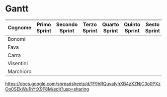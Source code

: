 # Gantt
 Cognome | Primo Sprint | Secondo Sprint | Terzo Sprint | Quarto Sprint | Quinto Sprint | Sesto Sprint
--- | --- | --- | --- | --- | --- | --- |
Bonomi | 
Fava |
Carra |
Visentini |
Marchioro |


https://docs.google.com/spreadsheets/d/1F9hRQuvaIyhXB4zXZNjC3o0PXzOo0SEkWu1hYtX9F8M/edit?usp=sharing
